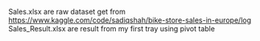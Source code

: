 Sales.xlsx are raw dataset get from https://www.kaggle.com/code/sadiqshah/bike-store-sales-in-europe/log
Sales_Result.xlsx are result from my first tray using pivot table
